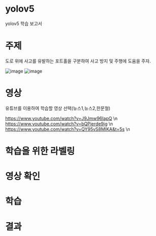 # yolov5
yolov5 학습 보고서

# 주제
도로 위에 사고를 유발하는 포트홀을 구분하여 사고 방지 및 주행에 도움을 주자.

![image](https://github.com/user-attachments/assets/47d8b6ce-dd1d-412a-9a8f-82803147acb2) 
![image](https://github.com/user-attachments/assets/815201f9-f185-490a-b809-0df650070b2b)


# 영상
유튜브를 이용하여 학습할 영상 선택(뉴스1,뉴스2,한문철)

https://www.youtube.com/watch?v=J9Jmw96IapQ \n
https://www.youtube.com/watch?v=bQPierde9ig \n
https://www.youtube.com/watch?v=QY95vS8MIKA&t=5s \n


# 학습을 위한 라벨링

# 영상 확인

# 학습

# 결과
